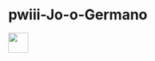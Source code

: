 # pwiii-Jo-o-Germano

<img src="https://www.ospaparazzi.com/imagem/202404/021543074.jpg" width="40" height="40"/>
